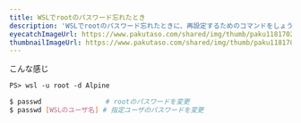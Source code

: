 ```yaml
---
title: WSLでrootのパスワード忘れたとき
description: 'WSLでrootのパスワード忘れたときに、再設定するためのコマンドをしょうかいします！'
eyecatchImageUrl: https://www.pakutaso.com/shared/img/thumb/paku1181702_TP_V4.jpg
thumbnailImageUrl: https://www.pakutaso.com/shared/img/thumb/paku1181702_TP_V4.jpg
---
```


こんな感じ

```ps
PS> wsl -u root -d Alpine
```

```sh
$ passwd                # rootのパスワードを変更
$ passwd [WSLのユーザ名] # 指定ユーザのパスワードを変更
```
